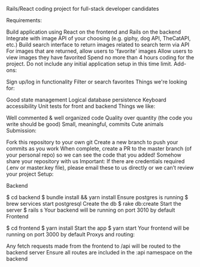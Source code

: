 Rails/React coding project for full-stack developer candidates

Requirements:

Build application using React on the frontend and Rails on the backend
Integrate with image API of your choosing (e.g. giphy, dog API, TheCatAPI, etc.)
Build search interface to return images related to search term via API
For images that are returned, allow users to 'favorite' images
Allow users to view images they have favorited
Spend no more than 4 hours coding for the project. Do not include any initial application setup in this time limit.
Add-ons:

Sign up/log in functionality
Filter or search favorites
Things we're looking for:

Good state management
Logical database persistence
Keyboard accessibility
Unit tests for front and backend
Things we like:

Well commented & well organized code
Quality over quantity (the code you write should be good)
Small, meaningful, commits
Cute animals
Submission:

Fork this repository to your own git
Create a new branch to push your commits as you work
When complete, create a PR to the master branch (of your personal repo) so we can see the code that you added!
Somehow share your repository with us
Important: If there are credentials required (.env or master.key file), please email these to us directly or we can’t review your project
Setup:

Backend

$ cd backend
$ bundle install && yarn install
Ensure postgres is running
$ brew services start postgresql
Create the db
$ rake db:create
Start the server
$ rails s
Your backend will be running on port 3010 by default
Frontend

$ cd frontend
$ yarn install
Start the app
$ yarn start
Your frontend will be running on port 3000 by default
Proxys and routing:

Any fetch requests made from the frontend to /api will be routed to the backend server
Ensure all routes are included in the :api namespace on the backend
